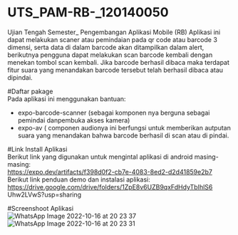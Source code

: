 # UTS_PAM-RB-_120140050
Ujian Tengah Semester_ Pengembangan Aplikasi Mobile (RB)
Aplikasi ini dapat melakukan scaner atau pemindaian pada qr code atau barcode 3 dimensi, serta  data di dalam barcode akan ditampilkan dalam alert, berikutnya pengguna dapat melakukan scan barcode kembali dengan menekan tombol scan kembali. Jika barcode berhasil dibaca maka terdapat fitur suara yang menandakan barcode tersebut telah berhasil dibaca atau dipindai.<br />

#Daftar pakage<br />
Pada aplikasi ini menggunakan bantuan:<br/>
- expo-barcode-scanner (sebagai komponen nya berguna sebagai pemindai danpembuka akses kamera)<br/>
- expo-av  ( componen audionya ini berfungsi untuk memberikan autputan suara yang menandakan bahwa barcode berhasil di scan atau di pindai.<br/>

#Link Install Aplikasi <br/>
Berikut link yang digunakan untuk mengintal aplikasi di android masing-masing:<br/>
https://expo.dev/artifacts/f398d0f2-cb7e-4083-8ed2-d2d41859e2b7 <br/>
Berikut link penduan demo dan instalasi aplikasi: <br/>
https://drive.google.com/drive/folders/1ZpE8v6UZB9qxFdHdyTbIhlS6
Uhw2LVwS?usp=sharing <br/>

#Screenshoot Aplikasi <br/>
![WhatsApp Image 2022-10-16 at 20 23 37](https://user-images.githubusercontent.com/97590486/196038733-46eb418b-31d6-4f44-9dc2-4cbf4257c2b0.jpeg)
![WhatsApp Image 2022-10-16 at 20 23 31](https://user-images.githubusercontent.com/97590486/196038918-e60ec428-fbed-4929-924e-e116d4152c7e.jpeg)

